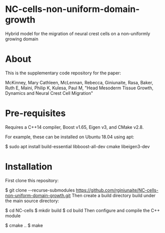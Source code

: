 # NC-cells-non-uniform-domain-growth
Hybrid model for the migration of neural crest cells on a non-uniformly growing domain

# About
This is the supplementary code repository for the paper:

McKinney, Mary Cathleen, McLennan, Rebecca, Giniunaite, Rasa, Baker, Ruth E, Maini, Philip K, Kulesa, Paul M, "Head Mesoderm Tissue Growth, Dynamics and Neural Crest Cell Migration"

# Pre-requisites
Requires a C++14 compiler, Boost v1.65, Eigen v3, and CMake v2.8.

For example, these can be installed on Ubuntu 18.04 using apt:

$ sudo apt install build-essential libboost-all-dev cmake libeigen3-dev

# Installation
First clone this repository:

$ git clone --recurse-submodules https://github.com/rginiunaite/NC-cells-non-uniform-domain-growth.git Then create a build directory build under the main source directory:

$ cd NC-cells $ mkdir build $ cd build Then configure and compile the C++ module

$ cmake .. $ make
